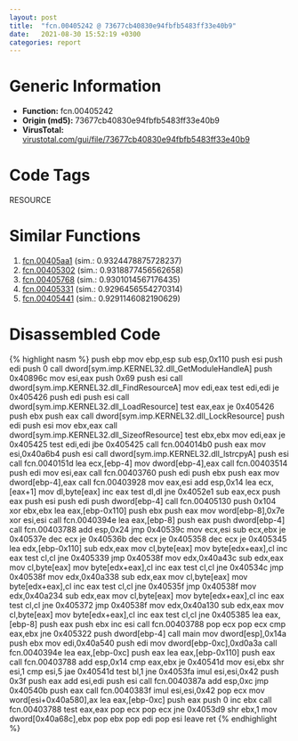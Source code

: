 ```yaml
---
layout: post
title:  "fcn.00405242 @ 73677cb40830e94fbfb5483ff33e40b9"
date:   2021-08-30 15:52:19 +0300
categories: report
---
```


# Generic Information
- **Function:** fcn.00405242
- **Origin (md5):** 73677cb40830e94fbfb5483ff33e40b9
- **VirusTotal:** [virustotal.com/gui/file/73677cb40830e94fbfb5483ff33e40b9][virustotal_ref]

# Code Tags
<span class="tag" id="RESOURCE">RESOURCE</span>


# Similar Functions

1. [fcn.00405aa1][similar_1_ref] (sim.: 0.9324478875728237)
2. [fcn.00405302][similar_2_ref] (sim.: 0.9318877456562658)
3. [fcn.00405768][similar_3_ref] (sim.: 0.9301014567176435)
4. [fcn.00405331][similar_4_ref] (sim.: 0.9296456554270314)
5. [fcn.00405441][similar_5_ref] (sim.: 0.9291146082190629)


# Disassembled Code

{% highlight nasm %}
push ebp
mov ebp,esp
sub esp,0x110
push esi
push edi
push 0
call dword[sym.imp.KERNEL32.dll_GetModuleHandleA]
push 0x40896c
mov esi,eax
push 0x69
push esi
call dword[sym.imp.KERNEL32.dll_FindResourceA]
mov edi,eax
test edi,edi
je 0x405426
push edi
push esi
call dword[sym.imp.KERNEL32.dll_LoadResource]
test eax,eax
je 0x405426
push ebx
push eax
call dword[sym.imp.KERNEL32.dll_LockResource]
push edi
push esi
mov ebx,eax
call dword[sym.imp.KERNEL32.dll_SizeofResource]
test ebx,ebx
mov edi,eax
je 0x405425
test edi,edi
jbe 0x405425
call fcn.004014b0
push eax
mov esi,0x40a6b4
push esi
call dword[sym.imp.KERNEL32.dll_lstrcpyA]
push esi
call fcn.0040151d
lea ecx,[ebp-4]
mov dword[ebp-4],eax
call fcn.00403514
push edi
mov esi,eax
call fcn.00403760
push edi
push ebx
push eax
mov dword[ebp-4],eax
call fcn.00403928
mov eax,esi
add esp,0x14
lea ecx,[eax+1]
mov dl,byte[eax]
inc eax
test dl,dl
jne 0x4052e1
sub eax,ecx
push eax
push esi
push edi
push dword[ebp-4]
call fcn.00405130
push 0x104
xor ebx,ebx
lea eax,[ebp-0x110]
push ebx
push eax
mov word[ebp-8],0x7e
xor esi,esi
call fcn.0040394e
lea eax,[ebp-8]
push eax
push dword[ebp-4]
call fcn.00403788
add esp,0x24
jmp 0x40539c
mov ecx,esi
sub ecx,ebx
je 0x40537e
dec ecx
je 0x40536b
dec ecx
je 0x405358
dec ecx
je 0x405345
lea edx,[ebp-0x110]
sub edx,eax
mov cl,byte[eax]
mov byte[edx+eax],cl
inc eax
test cl,cl
jne 0x405339
jmp 0x40538f
mov edx,0x40a43c
sub edx,eax
mov cl,byte[eax]
mov byte[edx+eax],cl
inc eax
test cl,cl
jne 0x40534c
jmp 0x40538f
mov edx,0x40a338
sub edx,eax
mov cl,byte[eax]
mov byte[edx+eax],cl
inc eax
test cl,cl
jne 0x40535f
jmp 0x40538f
mov edx,0x40a234
sub edx,eax
mov cl,byte[eax]
mov byte[edx+eax],cl
inc eax
test cl,cl
jne 0x405372
jmp 0x40538f
mov edx,0x40a130
sub edx,eax
mov cl,byte[eax]
mov byte[edx+eax],cl
inc eax
test cl,cl
jne 0x405385
lea eax,[ebp-8]
push eax
push ebx
inc esi
call fcn.00403788
pop ecx
pop ecx
cmp eax,ebx
jne 0x405322
push dword[ebp-4]
call main
mov dword[esp],0x14a
push ebx
mov edi,0x40a540
push edi
mov dword[ebp-0xc],0xd0a3a
call fcn.0040394e
lea eax,[ebp-0xc]
push eax
lea eax,[ebp-0x110]
push eax
call fcn.00403788
add esp,0x14
cmp eax,ebx
je 0x40541d
mov esi,ebx
shr esi,1
cmp esi,5
jae 0x40541d
test bl,1
jne 0x4053fa
imul esi,esi,0x42
push 0x3f
push eax
add esi,edi
push esi
call fcn.0040387a
add esp,0xc
jmp 0x40540b
push eax
call fcn.0040383f
imul esi,esi,0x42
pop ecx
mov word[esi+0x40a580],ax
lea eax,[ebp-0xc]
push eax
push 0
inc ebx
call fcn.00403788
test eax,eax
pop ecx
pop ecx
jne 0x4053d9
shr ebx,1
mov dword[0x40a68c],ebx
pop ebx
pop edi
pop esi
leave 
ret 
{% endhighlight %}


[similar_1_ref]: /report/fcn.00405aa1@e38ba004520fa1a86a35b63e8d5843ef
[similar_2_ref]: /report/fcn.00405302@88c77a55c813a535f04a021f665ec5b4
[similar_3_ref]: /report/fcn.00405768@510c8408eb3f0420e19240592ddc0b5b
[similar_4_ref]: /report/fcn.00405331@8cfdb0713f3b8f9b0a5ef775f40cf182
[similar_5_ref]: /report/fcn.00405441@0c82eefbb8a4714538e49f74fe0058a6
[virustotal_ref]: https://www.virustotal.com/gui/file/73677cb40830e94fbfb5483ff33e40b9